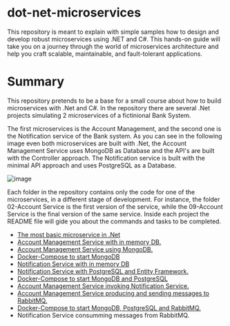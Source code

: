 # dot-net-microservices
This repository is meant to explain with simple samples how to design and develop robust microservices using .NET and C#. This hands-on guide will take you on a journey through the world of microservices architecture and help you craft scalable, maintainable, and fault-tolerant applications.

# Summary
This repository pretends to be a base for a small course about how to build microservices with .Net and C#. In the repository there are several .Net projects simulating 2 microservices of a fictinional Bank System.

The first microservices is the Account Management, and the second one is the Notification service of the Bank system. As you can see in the following image even both microservices are built with .Net, the Account Management Service uses MongoDB as Database and the API's are built with the Controller approach. The Notification service is built with the minimal API approach and uses PostgreSQL as a Database.

![image](https://github.com/Nattanahel-Chaves/dot-net-microservices/assets/118920372/85658d0a-9847-4fd2-a153-b63dba3f988a)

Each folder in the repository contains only the code for one of the microservices, in a different stage of development. For instance, the folder 02-Account Service is the first version of the service, while the 09-Account Service is the final version of the same service. Inside each project the README file will gide you about the commands and tasks to be completed.


- [The most basic microservice in .Net](https://github.com/Nattanahel-Chaves/dot-net-microservices/tree/main/01-Basic/src/01-basic#readme) 
- [Account Management Service with in memory DB.](https://github.com/Nattanahel-Chaves/dot-net-microservices/tree/main/02-AccountService/src/BestBank.AccountService#readme)
- [Account Management Service using MongoDB.](https://github.com/Nattanahel-Chaves/dot-net-microservices/tree/main/03-AccoutService/src/BestBank.AccountService#readme)
- [Docker-Compose to start MongoDB](https://github.com/Nattanahel-Chaves/dot-net-microservices/blob/main/04-Infrastructure/README.MD)
- [Notification Service with in memory DB](https://github.com/Nattanahel-Chaves/dot-net-microservices/blob/main/05-NotificationService/src/BestBank.NotificationService/README.MD)
- [Notification Service with PostgreSQL and Entity Framework.](https://github.com/Nattanahel-Chaves/dot-net-microservices/blob/main/06-NotificationService/src/BestBank.NotificationService/README.md)
- [Docker-Compose to start MongoDB and PostgreSQL](https://github.com/Nattanahel-Chaves/dot-net-microservices/blob/main/07-Infrastructure/README.md)
- [Account Management Service invoking Notification Service.](https://github.com/Nattanahel-Chaves/dot-net-microservices/blob/main/08-AccoutService/src/BestBank.AccountService/README.md)
- [Account Management Service producing and sending messages to RabbitMQ.](https://github.com/Nattanahel-Chaves/dot-net-microservices/blob/main/09-AccoutService/src/BestBank.AccountService/README.md)
- [Docker-Compose to start MongoDB, PostgreSQL and RabbitMQ.](https://github.com/Nattanahel-Chaves/dot-net-microservices/blob/main/10-Infrastructure/README.md)
- Notification Service consumming messages from RabbitMQ.

